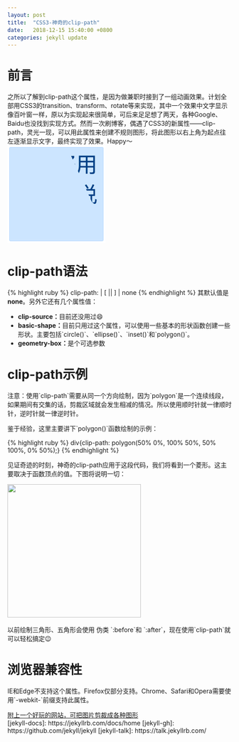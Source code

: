 ```yaml
---
layout: post
title:  "CSS3-神奇的clip-path"
date:   2018-12-15 15:40:00 +0800
categories: jekyll update
---
```


<h1>前言</h1>
<div>之所以了解到clip-path这个属性，是因为做兼职时接到了一组动画效果。计划全部用CSS3的transition、transform、rotate等来实现，其中一个效果中文字显示像百叶窗一样，原以为实现起来很简单，可后来足足想了两天，各种Google、Baidu也没找到实现方式。然而一次刷博客，偶遇了CSS3的新属性——clip-path，灵光一现，可以用此属性来创建不规则图形，将此图形以右上角为起点往左逐渐显示文字，最终实现了效果。Happy～</div>
<img src="/assets/polygon.gif" width="220" height="220"><br>
<h1>clip-path语法</h1>
<div>
{% highlight ruby %}
clip-path: <clip-source> | [ <basic-shape> || <geometry-box> ] | none
{% endhighlight %}
其默认值是 <strong>none</strong>。另外它还有几个属性值：
<ul>
	<li><strong>clip-source：</strong>目前还没用过😄</li>
	<li><strong>basic-shape：</strong>目前只用过这个属性，可以使用一些基本的形状函数创建一些形状。主要包括`circle()`、`ellipse()`、`inset()`和`polygon()`。</li>
	<li><strong>geometry-box：</strong>是个可选参数</li>
</ul>
<h1>clip-path示例</h1>
<p>注意：使用`clip-path`需要从同一个方向绘制，因为`polygon`是一个连续线段，如果期间有交集的话，剪裁区域就会发生相减的情况。所以使用顺时针就一律顺时针，逆时针就一律逆时针。</p>
<p>鉴于经验，这里主要讲下`polygon()`函数绘制的示例：</p>
{% highlight ruby %}
div{clip-path: polygon(50% 0%, 100% 50%, 50% 100%, 0% 50%);}
{% endhighlight %}
<p>见证奇迹的时刻，神奇的clip-path应用于这段代码，我们将看到一个菱形。这主要取决于函数顶点的值。下图将说明一切：</p>
<img src="/assets/lpolygon.png" width="300" height="300"><br>
<p>以前绘制三角形、五角形会使用 伪类 `:before`和 `:after`，现在使用`clip-path`就可以轻松搞定😉</p>
<h1>浏览器兼容性</h1>
<p>IE和Edge不支持这个属性。Firefox仅部分支持。Chrome、Safari和Opera需要使用`-webkit-`前缀支持此属性。</p>
<a href="http://bennettfeely.com/clippy/">附上一个好玩的网站，可把图片剪裁成各种图形</a>
</div>
[jekyll-docs]: https://jekyllrb.com/docs/home
[jekyll-gh]:   https://github.com/jekyll/jekyll
[jekyll-talk]: https://talk.jekyllrb.com/
